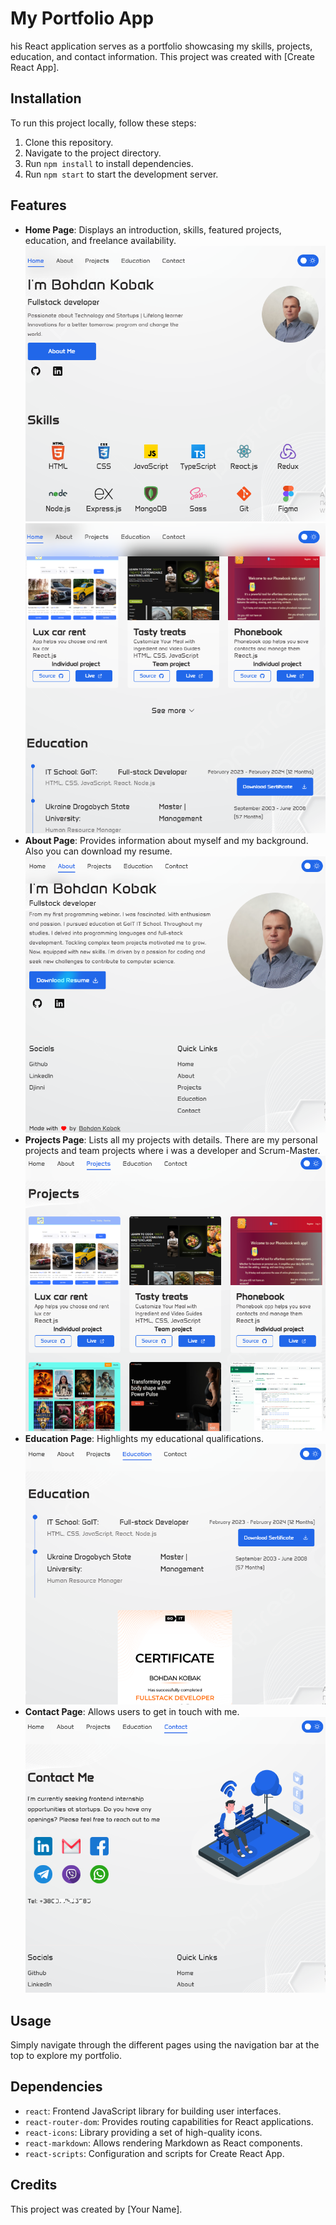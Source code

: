 # My Portfolio App

his React application serves as a portfolio showcasing my skills, projects,
education, and contact information. This project was created with [Create React
App].

## Installation

To run this project locally, follow these steps:

1. Clone this repository.
2. Navigate to the project directory.
3. Run `npm install` to install dependencies.
4. Run `npm start` to start the development server.

## Features

- **Home Page**: Displays an introduction, skills, featured projects, education,
  and freelance availability. ![home page preview](./public/screens/homepage.png)
  ![home page preview](./screens/homepage2.png)
- **About Page**: Provides information about myself and my background. Also you
  can download my resume. ![about me page preview](./screens/aboutpage.png)
- **Projects Page**: Lists all my projects with details. There are my personal
  projects and team projects where i was a developer and Scrum-Master.
  ![Projects page preview](./screens/projectpage.png)
- **Education Page**: Highlights my educational qualifications.
  ![Education page preview](./screens/educationpage.png)
- **Contact Page**: Allows users to get in touch with me.
  ![contact me page preview](./screens/contactpage.png)

## Usage

Simply navigate through the different pages using the navigation bar at the top
to explore my portfolio.

## Dependencies

- `react`: Frontend JavaScript library for building user interfaces.
- `react-router-dom`: Provides routing capabilities for React applications.
- `react-icons`: Library providing a set of high-quality icons.
- `react-markdown`: Allows rendering Markdown as React components.
- `react-scripts`: Configuration and scripts for Create React App.

## Credits

This project was created by [Your Name].
